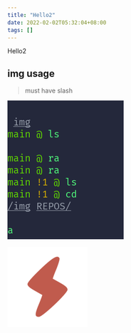 ```yaml
---
title: "Hello2"
date: 2022-02-02T05:32:04+08:00
tags: []
---
```


Hello2
<!--<img src="https://source.unsplash.com/random" width=""/>-->
<!--more-->


## img usage

> must have slash

![hemo](/test2.png)

![Local Picture](/apple-touch-icon.png "Local Picture")
